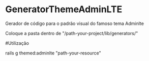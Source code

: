 # GeneratorThemeAdminLTE
Gerador de código para o padrão visual do famoso tema Adminlte

Coloque a pasta dentro de "/path-your-project/lib/generators/"

#Utilização

rails g themed:adminlte "path-your-resource"
